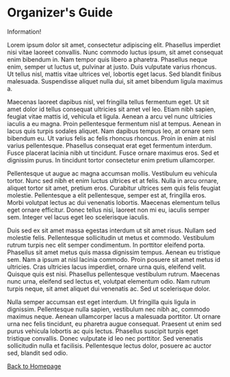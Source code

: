 # Organizer's Guide

Information!

Lorem ipsum dolor sit amet, consectetur adipiscing elit. Phasellus imperdiet nisi vitae laoreet convallis. Nunc commodo luctus ipsum, sit amet consequat enim bibendum in. Nam tempor quis libero a pharetra. Phasellus neque enim, semper ut luctus ut, pulvinar at justo. Duis vulputate varius rhoncus. Ut tellus nisl, mattis vitae ultrices vel, lobortis eget lacus. Sed blandit finibus malesuada. Suspendisse aliquet nulla dui, sit amet bibendum ligula maximus a.

Maecenas laoreet dapibus nisl, vel fringilla tellus fermentum eget. Ut sit amet dolor id tellus consequat ultricies sit amet vel leo. Etiam nibh sapien, feugiat vitae mattis id, vehicula et ligula. Aenean a arcu vel nunc ultricies iaculis a eu magna. Proin pellentesque fermentum nisl at tempus. Aenean in lacus quis turpis sodales aliquet. Nam dapibus tempus leo, at ornare sem bibendum eu. Ut varius felis ac felis rhoncus rhoncus. Proin in enim at nisl varius pellentesque. Phasellus consequat erat eget fermentum interdum. Fusce placerat lacinia nibh ut tincidunt. Fusce ornare maximus eros. Sed et dignissim purus. In tincidunt tortor consectetur enim pretium ullamcorper.

Pellentesque ut augue ac magna accumsan mollis. Vestibulum eu vehicula tortor. Nunc sed nibh et enim luctus ultrices et at felis. Nulla in arcu ornare, aliquet tortor sit amet, pretium eros. Curabitur ultrices sem quis felis feugiat molestie. Pellentesque a elit pellentesque, semper est at, fringilla eros. Morbi volutpat lectus ac dui venenatis lobortis. Maecenas elementum tellus eget ornare efficitur. Donec tellus nisi, laoreet non mi eu, iaculis semper sem. Integer vel lacus eget leo scelerisque iaculis.

Duis sed ex sit amet massa egestas interdum ut sit amet risus. Nullam sed molestie felis. Pellentesque sollicitudin ut metus et commodo. Vestibulum rutrum turpis nec elit semper condimentum. In porttitor eleifend porta. Phasellus sit amet metus quis massa dignissim tempus. Aenean eu tristique sem. Nam a ipsum at nisl lacinia commodo. Proin posuere sit amet metus id ultricies. Cras ultricies lacus imperdiet, ornare urna quis, eleifend velit. Quisque quis est nisi. Phasellus pellentesque vestibulum rutrum. Maecenas nunc urna, eleifend sed lectus et, volutpat elementum odio. Nam rutrum turpis neque, sit amet aliquet dui venenatis ac. Sed ut scelerisque dolor.

Nulla semper accumsan est eget interdum. Ut fringilla quis ligula in dignissim. Pellentesque nulla sapien, vestibulum nec nibh ac, commodo maximus neque. Aenean ullamcorper lacus a malesuada porttitor. Ut ornare urna nec felis tincidunt, eu pharetra augue consequat. Praesent ut enim sed purus vehicula lobortis ac quis lectus. Phasellus suscipit turpis eget tristique convallis. Donec vulputate id leo nec porttitor. Sed venenatis sollicitudin nulla et facilisis. Pellentesque lectus dolor, posuere ac auctor sed, blandit sed odio.

[Back to Homepage](./)
